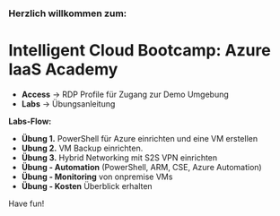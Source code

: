 ### Herzlich willkommen zum:

# Intelligent Cloud Bootcamp: Azure IaaS Academy

* **Access** -> RDP Profile für Zugang zur Demo Umgebung
* **Labs** -> Übungsanleitung

**Labs-Flow:**
* **Übung 1.** PowerShell für Azure einrichten und eine VM erstellen  
* **Ubung 2.** VM Backup einrichten.  
* **Übung 3.** Hybrid Networking mit S2S VPN einrichten  
* **Übung - Automation** (PowerShell, ARM, CSE, Azure Automation)  
* **Übung - Monitoring** von onpremise VMs  
* **Übung - Kosten** Überblick erhalten  

Have fun!

